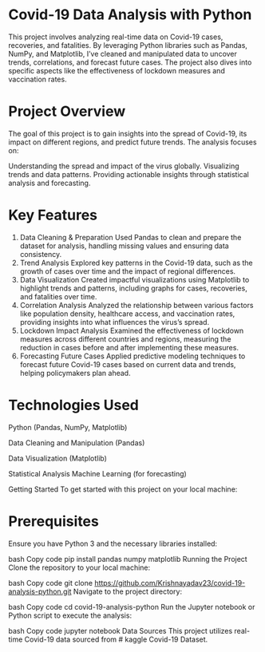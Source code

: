 # Covid-19 Data Analysis with Python
This project involves analyzing real-time data on Covid-19 cases, recoveries, and fatalities. By leveraging Python libraries such as Pandas, NumPy, and Matplotlib, I’ve cleaned and manipulated data to uncover trends, correlations, and forecast future cases. The project also dives into specific aspects like the effectiveness of lockdown measures and vaccination rates.

# Project Overview
The goal of this project is to gain insights into the spread of Covid-19, its impact on different regions, and predict future trends. The analysis focuses on:

Understanding the spread and impact of the virus globally.
Visualizing trends and data patterns.
Providing actionable insights through statistical analysis and forecasting.
 # Key Features
1. Data Cleaning & Preparation
Used Pandas to clean and prepare the dataset for analysis, handling missing values and ensuring data consistency.
2. Trend Analysis
Explored key patterns in the Covid-19 data, such as the growth of cases over time and the impact of regional differences.
3. Data Visualization
Created impactful visualizations using Matplotlib to highlight trends and patterns, including graphs for cases, recoveries, and fatalities over time.
4. Correlation Analysis
Analyzed the relationship between various factors like population density, healthcare access, and vaccination rates, providing insights into what influences the virus’s spread.
5. Lockdown Impact Analysis
Examined the effectiveness of lockdown measures across different countries and regions, measuring the reduction in cases before and after implementing these measures.
6. Forecasting Future Cases
Applied predictive modeling techniques to forecast future Covid-19 cases based on current data and trends, helping policymakers plan ahead.
# Technologies Used
Python (Pandas, NumPy, Matplotlib)

Data Cleaning and Manipulation (Pandas)

Data Visualization (Matplotlib)

Statistical Analysis
Machine Learning (for forecasting)

Getting Started
To get started with this project on your local machine:

# Prerequisites
Ensure you have Python 3 and the necessary libraries installed:

bash
Copy code
pip install pandas numpy matplotlib
Running the Project
Clone the repository to your local machine:

bash
Copy code
git clone https://github.com/Krishnayadav23/covid-19-analysis-python.git
Navigate to the project directory:

bash
Copy code
cd covid-19-analysis-python
Run the Jupyter notebook or Python script to execute the analysis:

bash
Copy code
jupyter notebook
Data Sources
This project utilizes real-time Covid-19 data sourced from # kaggle Covid-19 Dataset.
